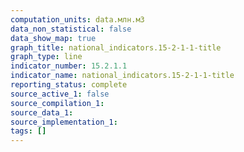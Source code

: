 ```yaml
---
computation_units: data.млн.м3
data_non_statistical: false
data_show_map: true
graph_title: national_indicators.15-2-1-1-title
graph_type: line
indicator_number: 15.2.1.1
indicator_name: national_indicators.15-2-1-1-title
reporting_status: complete
source_active_1: false
source_compilation_1:
source_data_1:
source_implementation_1:
tags: []
---
```

